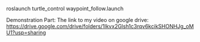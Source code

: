 roslaunch turtle_control waypoint_follow.launch 


Demonstration Part:
The link to my video on google drive: 
https://drive.google.com/drive/folders/1lkvx2Glsh1c3rqv6kcikSHONHJg_oMU1?usp=sharing
